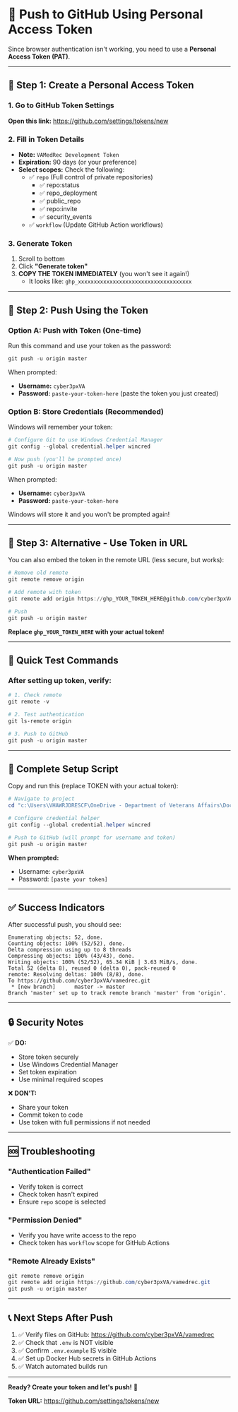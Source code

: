 # 🔑 Push to GitHub Using Personal Access Token

Since browser authentication isn't working, you need to use a **Personal Access Token (PAT)**.

---

## 📝 Step 1: Create a Personal Access Token

### 1. Go to GitHub Token Settings
**Open this link:** https://github.com/settings/tokens/new

### 2. Fill in Token Details
- **Note:** `VAMedRec Development Token`
- **Expiration:** 90 days (or your preference)
- **Select scopes:** Check the following:
  - ✅ `repo` (Full control of private repositories)
    - ✅ repo:status
    - ✅ repo_deployment
    - ✅ public_repo
    - ✅ repo:invite
    - ✅ security_events
  - ✅ `workflow` (Update GitHub Action workflows)

### 3. Generate Token
1. Scroll to bottom
2. Click **"Generate token"**
3. **COPY THE TOKEN IMMEDIATELY** (you won't see it again!)
   - It looks like: `ghp_xxxxxxxxxxxxxxxxxxxxxxxxxxxxxxxxxxxx`

---

## 🚀 Step 2: Push Using the Token

### Option A: Push with Token (One-time)

Run this command and use your token as the password:

```powershell
git push -u origin master
```

When prompted:
- **Username:** `cyber3pxVA`
- **Password:** `paste-your-token-here` (paste the token you just created)

### Option B: Store Credentials (Recommended)

Windows will remember your token:

```powershell
# Configure Git to use Windows Credential Manager
git config --global credential.helper wincred

# Now push (you'll be prompted once)
git push -u origin master
```

When prompted:
- **Username:** `cyber3pxVA`
- **Password:** `paste-your-token-here`

Windows will store it and you won't be prompted again!

---

## 🔐 Step 3: Alternative - Use Token in URL

You can also embed the token in the remote URL (less secure, but works):

```powershell
# Remove old remote
git remote remove origin

# Add remote with token
git remote add origin https://ghp_YOUR_TOKEN_HERE@github.com/cyber3pxVA/vamedrec.git

# Push
git push -u origin master
```

**Replace `ghp_YOUR_TOKEN_HERE` with your actual token!**

---

## 🧪 Quick Test Commands

### After setting up token, verify:

```powershell
# 1. Check remote
git remote -v

# 2. Test authentication
git ls-remote origin

# 3. Push to GitHub
git push -u origin master
```

---

## 🎯 Complete Setup Script

Copy and run this (replace TOKEN with your actual token):

```powershell
# Navigate to project
cd "c:\Users\VHAWRJDRESCF\OneDrive - Department of Veterans Affairs\Documents\GitHub\med-reconciliation"

# Configure credential helper
git config --global credential.helper wincred

# Push to GitHub (will prompt for username and token)
git push -u origin master
```

**When prompted:**
- Username: `cyber3pxVA`
- Password: `[paste your token]`

---

## ✅ Success Indicators

After successful push, you should see:

```
Enumerating objects: 52, done.
Counting objects: 100% (52/52), done.
Delta compression using up to 8 threads
Compressing objects: 100% (43/43), done.
Writing objects: 100% (52/52), 65.34 KiB | 3.63 MiB/s, done.
Total 52 (delta 8), reused 0 (delta 0), pack-reused 0
remote: Resolving deltas: 100% (8/8), done.
To https://github.com/cyber3pxVA/vamedrec.git
 * [new branch]      master -> master
Branch 'master' set up to track remote branch 'master' from 'origin'.
```

---

## 🔒 Security Notes

✅ **DO:**
- Store token securely
- Use Windows Credential Manager
- Set token expiration
- Use minimal required scopes

❌ **DON'T:**
- Share your token
- Commit token to code
- Use token with full permissions if not needed

---

## 🆘 Troubleshooting

### "Authentication Failed"
- Verify token is correct
- Check token hasn't expired
- Ensure `repo` scope is selected

### "Permission Denied"
- Verify you have write access to the repo
- Check token has `workflow` scope for GitHub Actions

### "Remote Already Exists"
```powershell
git remote remove origin
git remote add origin https://github.com/cyber3pxVA/vamedrec.git
git push -u origin master
```

---

## 📞 Next Steps After Push

1. ✅ Verify files on GitHub: https://github.com/cyber3pxVA/vamedrec
2. ✅ Check that `.env` is NOT visible
3. ✅ Confirm `.env.example` IS visible
4. ✅ Set up Docker Hub secrets in GitHub Actions
5. ✅ Watch automated builds run

---

**Ready? Create your token and let's push!** 🚀

**Token URL:** https://github.com/settings/tokens/new
